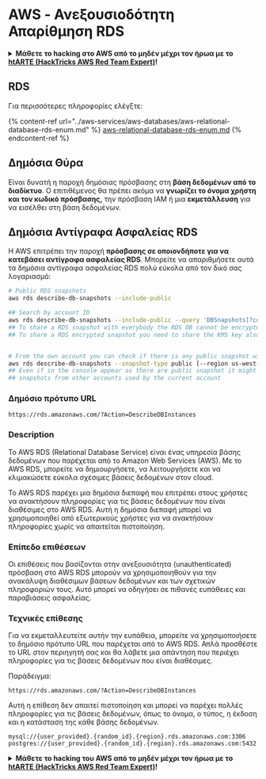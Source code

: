 # AWS - Ανεξουσιοδότητη Απαρίθμηση RDS

<details>

<summary><strong>Μάθετε το hacking στο AWS από το μηδέν μέχρι τον ήρωα με το</strong> <a href="https://training.hacktricks.xyz/courses/arte"><strong>htARTE (HackTricks AWS Red Team Expert)</strong></a><strong>!</strong></summary>

Άλλοι τρόποι για να υποστηρίξετε το HackTricks:

* Εάν θέλετε να δείτε την **εταιρεία σας να διαφημίζεται στο HackTricks** ή να **κατεβάσετε το HackTricks σε μορφή PDF** ελέγξτε τα [**ΣΧΕΔΙΑ ΣΥΝΔΡΟΜΗΣ**](https://github.com/sponsors/carlospolop)!
* Αποκτήστε το [**επίσημο PEASS & HackTricks swag**](https://peass.creator-spring.com)
* Ανακαλύψτε [**την Οικογένεια PEASS**](https://opensea.io/collection/the-peass-family), τη συλλογή μας από αποκλειστικά [**NFTs**](https://opensea.io/collection/the-peass-family)
* **Εγγραφείτε στη** 💬 [**ομάδα Discord**](https://discord.gg/hRep4RUj7f) ή στη [**ομάδα telegram**](https://t.me/peass) ή **ακολουθήστε** μας στο **Twitter** 🐦 [**@hacktricks_live**](https://twitter.com/hacktricks_live)**.**
* **Μοιραστείτε τα hacking tricks σας υποβάλλοντας PRs στα** [**HackTricks**](https://github.com/carlospolop/hacktricks) και [**HackTricks Cloud**](https://github.com/carlospolop/hacktricks-cloud) αποθετήρια του github.

</details>

## RDS

Για περισσότερες πληροφορίες ελέγξτε:

{% content-ref url="../aws-services/aws-databases/aws-relational-database-rds-enum.md" %}
[aws-relational-database-rds-enum.md](../aws-services/aws-databases/aws-relational-database-rds-enum.md)
{% endcontent-ref %}

## Δημόσια Θύρα

Είναι δυνατή η παροχή δημόσιας πρόσβασης στη **βάση δεδομένων από το διαδίκτυο**. Ο επιτιθέμενος θα πρέπει ακόμα να **γνωρίζει το όνομα χρήστη και τον κωδικό πρόσβασης,** την πρόσβαση IAM ή μια **εκμετάλλευση** για να εισέλθει στη βάση δεδομένων.

## Δημόσια Αντίγραφα Ασφαλείας RDS

Η AWS επιτρέπει την παροχή **πρόσβασης σε οποιονδήποτε για να κατεβάσει αντίγραφα ασφαλείας RDS**. Μπορείτε να απαριθμήσετε αυτά τα δημόσια αντίγραφα ασφαλείας RDS πολύ εύκολα από τον δικό σας λογαριασμό:
```bash
# Public RDS snapshots
aws rds describe-db-snapshots --include-public

## Search by account ID
aws rds describe-db-snapshots --include-public --query 'DBSnapshots[?contains(DBSnapshotIdentifier, `284546856933:`) == `true`]'
## To share a RDS snapshot with everybody the RDS DB cannot be encrypted (so the snapshot won't be encryted)
## To share a RDS encrypted snapshot you need to share the KMS key also with the account


# From the own account you can check if there is any public snapshot with:
aws rds describe-db-snapshots --snapshot-type public [--region us-west-2]
## Even if in the console appear as there are public snapshot it might be public
## snapshots from other accounts used by the current account
```
### Δημόσιο πρότυπο URL

```plaintext
https://rds.amazonaws.com/?Action=DescribeDBInstances
```

### Description

Το AWS RDS (Relational Database Service) είναι ένας υπηρεσία βάσης δεδομένων που παρέχεται από το Amazon Web Services (AWS). Με το AWS RDS, μπορείτε να δημιουργήσετε, να λειτουργήσετε και να κλιμακώσετε εύκολα σχέσιμες βάσεις δεδομένων στον cloud.

Το AWS RDS παρέχει μια δημόσια διεπαφή που επιτρέπει στους χρήστες να ανακτήσουν πληροφορίες για τις βάσεις δεδομένων που είναι διαθέσιμες στο AWS RDS. Αυτή η δημόσια διεπαφή μπορεί να χρησιμοποιηθεί από εξωτερικούς χρήστες για να ανακτήσουν πληροφορίες χωρίς να απαιτείται πιστοποίηση.

### Επίπεδο επιθέσεων

Οι επιθέσεις που βασίζονται στην ανεξουσιότητα (unauthenticated) πρόσβαση στο AWS RDS μπορούν να χρησιμοποιηθούν για την ανακάλυψη διαθέσιμων βάσεων δεδομένων και των σχετικών πληροφοριών τους. Αυτό μπορεί να οδηγήσει σε πιθανές ευπάθειες και παραβιάσεις ασφαλείας.

### Τεχνικές επίθεσης

Για να εκμεταλλευτείτε αυτήν την ευπάθεια, μπορείτε να χρησιμοποιήσετε το δημόσιο πρότυπο URL που παρέχεται από το AWS RDS. Απλά προσθέστε το URL στον περιηγητή σας και θα λάβετε μια απάντηση που περιέχει πληροφορίες για τις βάσεις δεδομένων που είναι διαθέσιμες.

Παράδειγμα:

```plaintext
https://rds.amazonaws.com/?Action=DescribeDBInstances
```

Αυτή η επίθεση δεν απαιτεί πιστοποίηση και μπορεί να παρέχει πολλές πληροφορίες για τις βάσεις δεδομένων, όπως το όνομα, ο τύπος, η έκδοση και η κατάσταση της κάθε βάσης δεδομένων.
```
mysql://{user_provided}.{random_id}.{region}.rds.amazonaws.com:3306
postgres://{user_provided}.{random_id}.{region}.rds.amazonaws.com:5432
```
<details>

<summary><strong>Μάθετε το hacking του AWS από το μηδέν μέχρι τον ήρωα με το</strong> <a href="https://training.hacktricks.xyz/courses/arte"><strong>htARTE (HackTricks AWS Red Team Expert)</strong></a><strong>!</strong></summary>

Άλλοι τρόποι για να υποστηρίξετε το HackTricks:

* Εάν θέλετε να δείτε την **εταιρεία σας να διαφημίζεται στο HackTricks** ή να **κατεβάσετε το HackTricks σε μορφή PDF** ελέγξτε τα [**ΣΧΕΔΙΑ ΣΥΝΔΡΟΜΗΣ**](https://github.com/sponsors/carlospolop)!
* Αποκτήστε το [**επίσημο PEASS & HackTricks swag**](https://peass.creator-spring.com)
* Ανακαλύψτε [**την Οικογένεια PEASS**](https://opensea.io/collection/the-peass-family), τη συλλογή μας από αποκλειστικά [**NFTs**](https://opensea.io/collection/the-peass-family)
* **Εγγραφείτε στη** 💬 [**ομάδα Discord**](https://discord.gg/hRep4RUj7f) ή στη [**ομάδα telegram**](https://t.me/peass) ή **ακολουθήστε** μας στο **Twitter** 🐦 [**@hacktricks_live**](https://twitter.com/hacktricks_live)**.**
* **Μοιραστείτε τα hacking tricks σας υποβάλλοντας PRs στα** [**HackTricks**](https://github.com/carlospolop/hacktricks) και [**HackTricks Cloud**](https://github.com/carlospolop/hacktricks-cloud) αποθετήρια του github.

</details>
